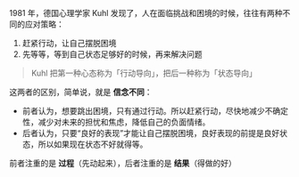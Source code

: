 1981 年，德国心理学家 Kuhl 发现了，人在面临挑战和困境的时候，往往有两种不同的应对策略：

1. 赶紧行动，让自己摆脱困境
2. 先等等，等到自己状态足够好的时候，再来解决问题

> Kuhl 把第一种心态称为「行动导向」，把后一种称为「状态导向」

这两者的区别，简单说，就是 **信念不同**：
- 前者认为，想要跳出困境，只有通过行动。所以赶紧行动，尽快地减少不确定性，减少对未来的担忧和焦虑，降低自己的负面情绪。
- 后者认为，只要“良好的表现”才能让自己摆脱困境，良好表现的前提是良好状态，所以如果现在状态不好就得等。

前者注重的是 **过程**（先动起来），后者注重的是 **结果**（得做的好）

